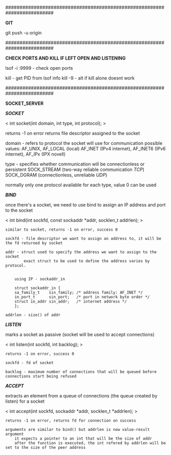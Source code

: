 
#########################################################################

**GIT**


git push -u origin <branch>


#########################################################################


**CHECK PORTS AND KILL IF LEFT OPEN AND LISTENING**

lsof -i :9999 - check open ports

kill <PID> - get PID from lsof info
kill -9 <PID> - alt if kill alone doesnt work


#########################################################################


**SOCKET_SERVER**


***SOCKET***

< int socket(int domain, int type, int protocol); >

 returns -1 on error
 returns file descriptor assigned to the socket

 domain - refers to protocol the socket will use for communication
 		possible values: AF_UNIX, AF_LOCAL (local)
			AF_INET (IPv4 internet), AF_INET6 (IPv6 internet), AF_IPx (IPX novell)

 type - specifies whether communication will be connectionless or persistent
		SOCK_STREAM (two-way reliable communication *TCP*)
		SOCK_DGRAM (connectionless, unreliable *UDP*)

 normally only one protocol available for each type, value 0 can be used


***BIND***

once there's a socket, we need to use bind to assign an IP address and port to the socket

< int	bind(int sockfd, const sockaddr *addr, socklen_t addrlen); >

	similar to socket, returns -1 on error, success 0

	sockfd - file descriptor we want to assign an address to, it will be the fd returned by socket

	addr - struct used to specify the address we want to assign to the socket
			exact struct to be used to define the address varies by protocol. 
			
			
		using IP - sockaddr_in

		struct sockaddr_in {
		sa_family_t    sin_family; /* address family: AF_INET */
		in_port_t      sin_port;   /* port in network byte order */
		struct in_addr sin_addr;   /* internet address */
		};

	addrlen - size() of addr


***LISTEN***

marks a socket as passive (socket will be used to accept connections)

< int	listen(int sockfd, int backlog); >

	returns -1 on error, success 0

	sockfd - fd of socket

	backlog - maximum number of connections that will be queued before connections start being refused


***ACCEPT*** 

extracts an element from a queue of connections (the queue created by listen) for a socket 

< int	accept(int sockfd, sockaddr *addr, socklen_t *addrlen); >

	returns -1 on error, returns fd for connection on success

	arguments are similar to bind() but addrlen is now value-result argument
		it expects a pointer to an int that will be the size of addr
		after the function is executed, the int refered by addrlen will be set to the size of the peer address



